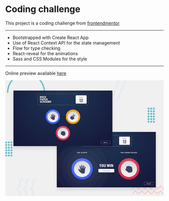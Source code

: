# Coding challenge

This project is a coding challenge from [frontendmentor](https://www.frontendmentor.io/challenges/social-media-dashboard-with-theme-switcher-6oY8ozp_H)

---

-   Bootstrapped with Create React App
-   Use of React Context API for the state management
-   Flow for type checking
-   React-reveal for the animations
-   Sass and CSS Modules for the style

---

Online preview available [here]()

![Design preview for the Social media dashboard with theme switcher coding challenge](./design/desktop-preview.jpg)
